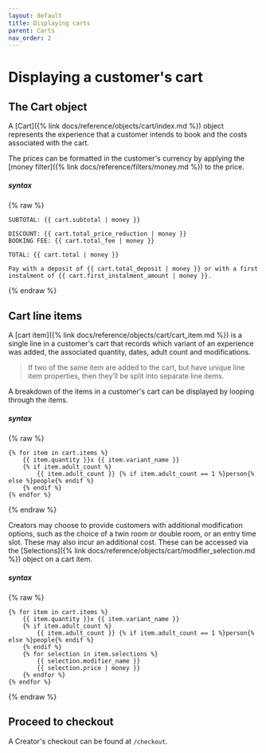 ```yaml
---
layout: default
title: Displaying carts
parent: Carts
nav_order: 2
---
```


# Displaying a customer's cart

## The Cart object
A [Cart]({% link docs/reference/objects/cart/index.md %}) object represents the experience that a customer intends to book and the costs associated with the cart.

The prices can be formatted in the customer's currency by applying the [money filter]({% link docs/reference/filters/money.md %}) to the price.

##### syntax
{% raw %}
```
SUBTOTAL: {{ cart.subtotal | money }}

DISCOUNT: {{ cart.total_price_reduction | money }}
BOOKING FEE: {{ cart.total_fee | money }}

TOTAL: {{ cart.total | money }}

Pay with a deposit of {{ cart.total_deposit | money }} or with a first instalment of {{ cart.first_instalment_amount | money }}.
```
{% endraw %}

## Cart line items
A [cart item]({% link docs/reference/objects/cart/cart_item.md %}) is a single line in a customer's cart that records which variant of an experience was added, the associated quantity, dates, adult count and modifications.

> If two of the same item are added to the cart, but have unique line item properties, then they’ll be split into separate line items.

A breakdown of the items in a customer's cart can be displayed by looping through the items.

##### syntax
{% raw %}
```
{% for item in cart.items %}
    {{ item.quantity }}x {{ item.variant_name }}
    {% if item.adult_count %}
        {{ item.adult_count }} {% if item.adult_count == 1 %}person{% else %}people{% endif %}
    {% endif %}
{% endfor %}
```
{% endraw %}

Creators may choose to provide customers with additional modification options, such as the choice of a twin room or double room, or an entry time slot. These may also incur an additional cost. These can be accessed via the [Selections]({% link docs/reference/objects/cart/modifier_selection.md %}) object on a cart item.

##### syntax
{% raw %}
```
{% for item in cart.items %}
    {{ item.quantity }}x {{ item.variant_name }}
    {% if item.adult_count %}
        {{ item.adult_count }} {% if item.adult_count == 1 %}person{% else %}people{% endif %}
    {% endif %}
    {% for selection in item.selections %}
        {{ selection.modifier_name }}
        {{ selection.price | money }}
    {% endfor %}
{% endfor %}
```
{% endraw %}

## Proceed to checkout
A Creator's checkout can be found at `/checkout`.